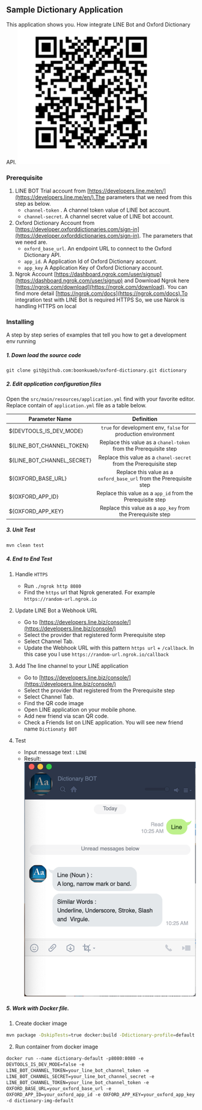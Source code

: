 ## Sample Dictionary Application

This application shows you. How integrate LINE Bot and Oxford Dictionary API.
      ![QRCode](docs/qr-code.png "qr code chat")

### Prerequisite

1. LINE BOT Trial account from [https://developers.line.me/en/](https://developers.line.me/en/).The parameters that we need from this step as below.
     * `channel-token` . A channel token value of LINE bot account.
     * `channel-secret`. A channel secret value of LINE bot account.
2. Oxford Dictionary Account from [https://developer.oxforddictionaries.com/sign-in](https://developer.oxforddictionaries.com/sign-in). The parameters that we need are.
    * `oxford_base_url`. An endpoint URL to connect to the Oxford Dictionary API.
    * `app_id`. A Application Id of Oxford Dictionary account.
    * `app_key` A Application Key of Oxford Dictionary account.
3. Ngrok Account [https://dashboard.ngrok.com/user/signup](https://dashboard.ngrok.com/user/signup) and Download Ngrok here [https://ngrok.com/download](https://ngrok.com/download).
You can find more detail [https://ngrok.com/docs](https://ngrok.com/docs).To integration test with LINE Bot is required HTTPS So, we use Narok is handling HTTPS on local

### Installing
A step by step series of examples that tell you how to get a development env running
##### 1. Down load the source code
```git
git clone git@github.com:boonkuaeb/oxford-dictionary.git dictionary
```
##### 2. Edit application configuration files
Open the `src/main/resources/application.yml` find with your favorite editor.
Replace contain of `application.yml` file as a table below.

| Parameter Name        | Definition|
| ------------- |:-------------:|
| ${DEVTOOLS_IS_DEV_MODE}      |  `true` for development env, `false` for production environment |
| ${LINE_BOT_CHANNEL_TOKEN}      | Replace this value as a `chanel-token` from the Prerequisite  step |
| ${LINE_BOT_CHANNEL_SECRET} | Replace this value as a `chanel-secret` from the Prerequisite  step     |
| ${OXFORD_BASE_URL} | Replace this value as a `oxford_base_url` from the Prerequisite  step     |
| ${OXFORD_APP_ID} | Replace this value as a `app_id` from the Prerequisite  step      |
| ${OXFORD_APP_KEY} | Replace this value as a `app_key` from the Prerequisite  step       |

##### 3. Unit Test
```bash
mvn clean test
```

##### 4. End to End Test
1. Handle `HTTPS`
    * Run `./ngrok http 8080`
    * Find the `https` url that Ngrok generated. For example `https://random-url.ngrok.io`
2. Update LINE Bot a Webhook URL
    * Go to [https://developers.line.biz/console/](https://developers.line.biz/console/)
    * Select the provider that registered form Prerequisite step
    * Select Channel Tab.
    * Update the Webhook URL with this pattern `https url` + `/callback`. In this case you I use `https://random-url.ngrok.io/callback`
   
3. Add The line channel to your LINE application 
    * Go to [https://developers.line.biz/console/](https://developers.line.biz/console/)
    * Select the provider that registered from the Prerequisite step
    * Select Channel Tab.
    * Find the QR code image
    * Open LINE application on your mobile phone. 
    * Add new friend via scan QR code.
    * Check a Friends list on LINE application. You will see new friend name `Dictionaty BOT`
    
4. Test
    * Input message text : `LINE`
    * Result: 
      ![Chat](docs/test-chat.png "Test chat" )


##### 5. Work with Docker file.

1. Create docker image
```bash
mvn package -DskipTests=true docker:build -Ddictionary-profile=default
```

2. Run container from docker image
```docker
docker run --name dictionary-default -p8080:8080 -e DEVTOOLS_IS_DEV_MODE=false -e LINE_BOT_CHANNEL_TOKEN=your_line_bot_channel_token -e LINE_BOT_CHANNEL_SECRET=your_line_bot_channel_secret -e LINE_BOT_CHANNEL_TOKEN=your_line_bot_channel_token -e OXFORD_BASE_URL=your_oxford_base_url -e OXFORD_APP_ID=your_oxford_app_id -e OXFORD_APP_KEY=your_oxford_app_key -d dictionary-img-default

```

